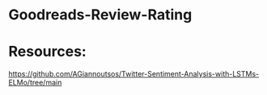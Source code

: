 # Goodreads-Review-Rating

# Resources:
https://github.com/AGiannoutsos/Twitter-Sentiment-Analysis-with-LSTMs-ELMo/tree/main 
